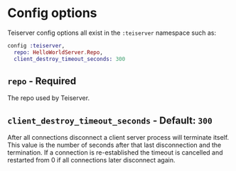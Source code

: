 # Config options
Teiserver config options all exist in the `:teiserver` namespace such as:

```elixir
config :teiserver,
  repo: HelloWorldServer.Repo,
  client_destroy_timeout_seconds: 300
```

## `repo` - Required
The repo used by Teiserver.

## `client_destroy_timeout_seconds` - Default: `300`
After all connections disconnect a client server process will terminate itself. This value is the number of seconds after that last disconnection and the termination. If a connection is re-established the timeout is cancelled and restarted from 0 if all connections later disconnect again.


